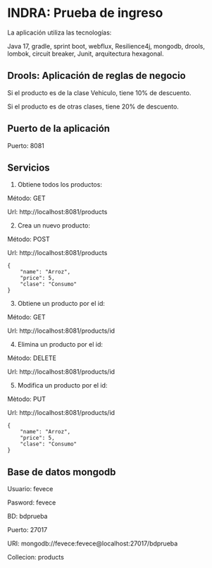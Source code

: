 # **INDRA: Prueba de ingreso** 
La aplicación utiliza las tecnologías:

Java 17, gradle, sprint boot, webflux, Resilience4j, mongodb, drools, lombok, circuit breaker, Junit, arquitectura hexagonal.

## **Drools: Aplicación de reglas de negocio**
Si el producto es de la clase Vehiculo, tiene 10% de descuento.

Si el producto es de otras clases, tiene 20% de descuento.

## **Puerto de la aplicación**
Puerto: 8081

## **Servicios**
1. Obtiene todos los productos:

Método: GET

Url: http://localhost:8081/products


2. Crea un nuevo producto:

Método: POST

Url: http://localhost:8081/products
```
{
    "name": "Arroz",
    "price": 5,
    "clase": "Consumo"
}
```

3. Obtiene un producto por el id:

Método: GET

Url: http://localhost:8081/products/id


4. Elimina un producto por el id:

Método: DELETE

Url: http://localhost:8081/products/id


5. Modifica un producto por el id:

Mètodo: PUT

Url: http://localhost:8081/products/id
```
{
    "name": "Arroz",
    "price": 5,
    "clase": "Consumo"
}
```
## **Base de datos mongodb**
Usuario: fevece

Pasword: fevece

BD: bdprueba

Puerto: 27017

URI: mongodb://fevece:fevece@localhost:27017/bdprueba

Collecion: products